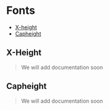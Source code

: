 # Fonts

- [X-height]()
- [Capheight]()


## X-Height
> We will add documentation soon
 
## Capheight
> We will add documentation soon